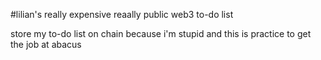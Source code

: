 #lilian's really expensive reaally public web3 to-do list

store my to-do list on chain because i'm stupid
and this is practice to get the job at abacus


